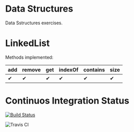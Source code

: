 # Data Structures

Data Sstructures exercises.

LinkedList
====================

Methods implemented:

add | remove | get | indexOf | contains | size |
--- | ------ | --- | ------- | -------- | ---- |
✔   | ✔      | ✔   | ✔       | ✔        | ✔    |

# Continuos Integration Status
[![Build Status](https://travis-ci.org/brunobasto/poli-data-structures.svg?branch=master)](https://travis-ci.org/brunobasto/poli-data-structures)

![Travis CI](http://cl.ly/image/3Z3u3f2Y1j1e/Screen%20Shot%202014-09-10%20at%204.46.14%20PM.png)
